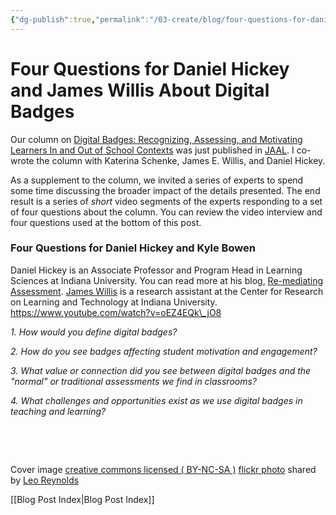 ```yaml
---
{"dg-publish":true,"permalink":"/03-create/blog/four-questions-for-daniel-hickey-and-james-willis-about-digital-badges/","title":"Four Questions for Daniel Hickey and James Willis About Digital Badges","tags":["badges","jaal"]}
---
```


# Four Questions for Daniel Hickey and James Willis About Digital Badges

Our column on [Digital Badges: Recognizing, Assessing, and Motivating Learners In and Out of School Contexts](http://wiobyrne.com/digital-badges-recognizing-assessing-and-motivating-learners-in-and-out-of-school-contexts/) was just published in [JAAL](http://onlinelibrary.wiley.com/doi/10.1002/jaal.381/abstract). I co-wrote the column with Katerina Schenke, James E. Willis, and Daniel Hickey.

As a supplement to the column, we invited a series of experts to spend some time discussing the broader impact of the details presented. The end result is a series of _short_ video segments of the experts responding to a set of four questions about the column. You can review the video interview and four questions used at the bottom of this post.

### Four Questions for Daniel Hickey and Kyle Bowen

Daniel Hickey is an Associate Professor and Program Head in Learning Sciences at Indiana University. You can read more at his blog, [Re-mediating Assessment](http://remediatingassessment.blogspot.com/). [James Willis](https://twitter.com/willis3james) is a research assistant at the Center for Research on Learning and Technology at Indiana University. https://www.youtube.com/watch?v=oEZ4EQk\_jO8

_1\. How would you define digital badges?_

_2\. How do you see badges affecting student motivation and engagement?_

_3\. What value or connection did you see between digital badges and the "normal" or traditional assessments we find in classrooms?_

_4\. What challenges and opportunities exist as we use digital badges in teaching and learning?_

 

 

Cover image [creative commons licensed ( BY-NC-SA )](http://creativecommons.org/licenses/by-nc-sa/2.0/) [flickr photo](http://flickr.com/photos/lwr/13421955434 "Question Mark") shared by [Leo Reynolds](http://flickr.com/people/lwr)

[[Blog Post Index\|Blog Post Index]]